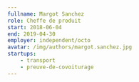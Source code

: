 ```yaml
---
fullname: Margot Sanchez
role: Cheffe de produit
start: 2018-06-04
end: 2019-04-30
employer: independent/octo
avatar: /img/authors/margot.sanchez.jpg
startups:
    - transport
    - preuve-de-covoiturage
---
```

